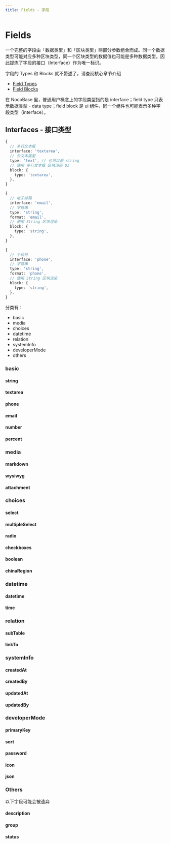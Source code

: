 ```yaml
---
title: Fields - 字段
---
```


# Fields

一个完整的字段由「数据类型」和「区块类型」两部分参数组合而成。同一个数据类型可能对应多种区块类型，同一个区块类型的数据值也可能是多种数据类型。因此提炼了字段的接口（Interface）作为唯一标识。

字段的 Types 和 Blocks 就不赘述了，请查阅核心章节介绍

- [Field Types](/cores/packages/database#field-types)
- [Field Blocks](/cores/packages/blocks#fields---字段)

<Alert title="注意" type="warning">
在 NocoBase 里，普通用户概念上的字段类型指的是 interface；field type 只表示数据类型 - data type；field block 是 ui 组件，同一个组件也可能表示多种字段类型（interface）。
</Alert>

## Interfaces - 接口类型

```ts
{
  // 多行文本框
  interface: 'textarea',
  // 长文本类型
  type: 'text', // 也可以是 string
  // 使用 多行文本框 区块渲染 UI
  block: {
    type: 'textarea',
  },
}

{
  // 电子邮箱
  interface: 'email',
  // 字符串
  type: 'string',
  format: 'email',
  // 使用 String 区块渲染
  block: {
    type: 'string',
  },
}

{
  // 手机号
  interface: 'phone',
  // 字符串
  type: 'string',
  format: 'phone',
  // 使用 String 区块渲染
  block: {
    type: 'string',
  },
}
```

分类有：

- basic
- media
- choices
- datetime
- relation
- systemInfo
- developerMode
- others

### basic
#### string
#### textarea
#### phone
#### email
#### number
#### percent

### media
#### markdown
#### wysiwyg
#### attachment

### choices
#### select
#### multipleSelect
#### radio
#### checkboxes
#### boolean
#### chinaRegion

### datetime
#### datetime
#### time

### relation
#### subTable
#### linkTo

### systemInfo
#### createdAt
#### createdBy
#### updatedAt
#### updatedBy

### developerMode

#### primaryKey
#### sort
#### password
#### icon
#### json

### Others

以下字段可能会被遗弃

#### description
#### group
#### status